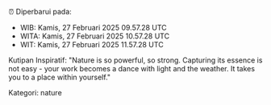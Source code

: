 ⏰ Diperbarui pada:
- WIB: Kamis, 27 Februari 2025 09.57.28 UTC
- WITA: Kamis, 27 Februari 2025 10.57.28 UTC
- WIT: Kamis, 27 Februari 2025 11.57.28 UTC

Kutipan Inspiratif:
"Nature is so powerful, so strong. Capturing its essence is not easy - your work becomes a dance with light and the weather. It takes you to a place within yourself."


Kategori: nature

